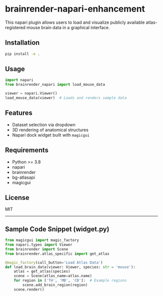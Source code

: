 # brainrender-napari-enhancement

This napari plugin allows users to load and visualize publicly available atlas-registered mouse brain data in a graphical interface.

## Installation
```bash
pip install -e .
```

## Usage
```python
import napari
from brainrender_napari import load_mouse_data

viewer = napari.Viewer()
load_mouse_data(viewer)  # Loads and renders sample data
```

## Features
- Dataset selection via dropdown
- 3D rendering of anatomical structures
- Napari dock widget built with `magicgui`

## Requirements
- Python >= 3.8
- napari
- brainrender
- bg-atlasapi
- magicgui

## License
MIT

---

## Sample Code Snippet (widget.py)

```python
from magicgui import magic_factory
from napari.types import Viewer
from brainrender import Scene
from brainrender.atlas_specific import get_atlas

@magic_factory(call_button='Load Atlas Data')
def load_brain_data(viewer: Viewer, species: str = 'mouse'):
    atlas = get_atlas(species)
    scene = Scene(atlas_name=atlas.name)
    for region in ['TH', 'MB', 'CB']:  # Example regions
        scene.add_brain_region(region)
    scene.render()
